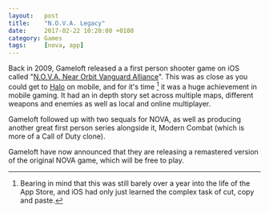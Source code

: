 ```yaml
---
layout:   post
title:    "N.O.V.A. Legacy"
date:     2017-02-22 10:20:00 +0100
category: Games
tags:     [nova, app]
---
```


Back in 2009, Gameloft released a a first person shooter game on iOS called "[N.O.V.A. Near Orbit Vanguard Alliance][novawiki]". This was as close as you could get to [Halo][halowiki] on mobile, and for it's time [^1] it was a huge achievement in mobile gaming. It had an in depth story set across multiple maps, different weapons and enemies as well as local and online multiplayer. 

Gameloft followed up with two sequals for NOVA, as well as producing another great first person series alongside it, Modern Combat (which is more of a Call of Duty clone). 

Gameloft have now announced that they are releasing a remastered version of the original NOVA game, which will be free to play.

[^1]:Bearing in mind that this was still barely over a year into the life of the App Store, and iOS had only just learned the complex task of cut, copy and paste.

[novawiki]:https://en.wikipedia.org/wiki/N.O.V.A._Near_Orbit_Vanguard_Alliance
[halowiki]:https://en.wikipedia.org/wiki/Halo:_Combat_Evolved
